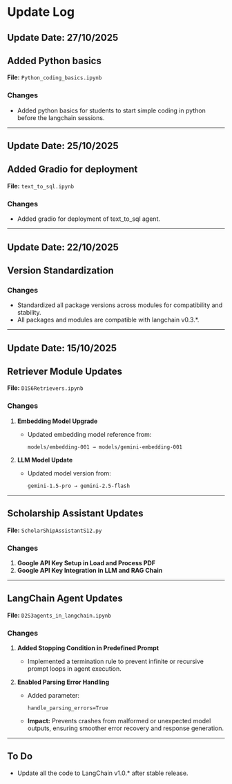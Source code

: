 # Update Log

## Update Date: 27/10/2025

## Added Python basics

**File:** `Python_coding_basics.ipynb`

### Changes

- Added python basics for students to start simple coding in python before the langchain sessions.

---

## Update Date: 25/10/2025

## Added Gradio for deployment

**File:** `text_to_sql.ipynb`

### Changes

- Added gradio for deployment of text_to_sql agent.

---

## Update Date: 22/10/2025

## Version Standardization

### Changes

- Standardized all package versions across modules for compatibility and stability.
- All packages and modules are compatible with langchain v0.3.*.

---
## Update Date: 15/10/2025

## Retriever Module Updates

**File:** `D1S6Retrievers.ipynb`

### Changes
1. **Embedding Model Upgrade**
   - Updated embedding model reference from:
     ```
     models/embedding-001 → models/gemini-embedding-001
     ```

2. **LLM Model Update**
   - Updated model version from:
     ```
     gemini-1.5-pro → gemini-2.5-flash
     ```

---

## Scholarship Assistant Updates

**File:** `ScholarShipAssistantS12.py`

### Changes
1. **Google API Key Setup in Load and Process PDF**
2. **Google API Key Integration in LLM and RAG Chain**

---

## LangChain Agent Updates

**File:** `D2S3agents_in_langchain.ipynb`

### Changes
1. **Added Stopping Condition in Predefined Prompt**
   - Implemented a termination rule to prevent infinite or recursive prompt loops in agent execution.

2. **Enabled Parsing Error Handling**
   - Added parameter:
     ```
     handle_parsing_errors=True
     ```
   - **Impact:** Prevents crashes from malformed or unexpected model outputs, ensuring smoother error recovery and response generation.

---

## To Do

- Update all the code to LangChain v1.0.* after stable release.